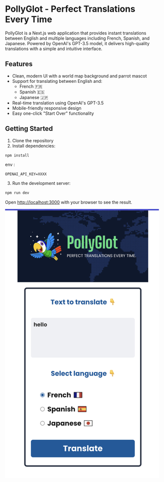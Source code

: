 # PollyGlot - Perfect Translations Every Time

PollyGlot is a Next.js web application that provides instant translations between English and multiple languages including French, Spanish, and Japanese.
Powered by OpenAI's GPT-3.5 model, it delivers high-quality translations with a simple and intuitive interface.

## Features

- Clean, modern UI with a world map background and parrot mascot
- Support for translating between English and:
  - French 🇫🇷
  - Spanish 🇪🇸
  - Japanese 🇯🇵
- Real-time translation using OpenAI's GPT-3.5
- Mobile-friendly responsive design
- Easy one-click "Start Over" functionality

## Getting Started

1. Clone the repository
2. Install dependencies:

```bash
npm install
```

env :

```
OPENAI_API_KEY=XXXX
```

3. Run the development server:

```bash
npm run dev
```

Open [http://localhost:3000](http://localhost:3000) with your browser to see the result.

![screenshot](./screenshot.png)
